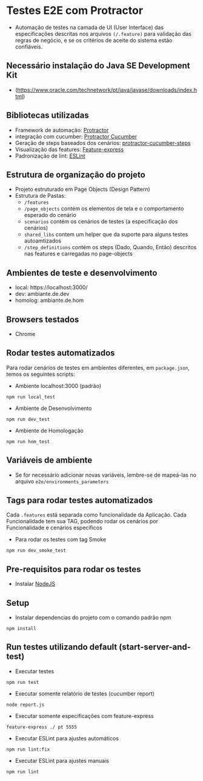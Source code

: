 # Testes E2E com Protractor

* Automação de testes na camada de UI (User Interface) das especificações descritas nos arquivos `(/.feature)` para validação das regras de negócio, e se os critérios de aceite do sistema estão confiáveis.

## Necessário instalação do Java SE Development Kit
* (https://www.oracle.com/technetwork/pt/java/javase/downloads/index.html)


## Bibliotecas utilizadas
* Framework de automação: [Protractor](https://www.protractortest.org/)
* integração com cucumber: [Protractor Cucumber](https://github.com/protractor-cucumber-framework)
* Geração de steps baseados dos cenários: [protractor-cucumber-steps](https://github.com/Marketionist/protractor-cucumber-steps)
* Visualização das features: [Feature-express](https://github.com/menezes-ssz/feature-express)
* Padronização de lint: [ESLint](https://eslint.org/)



## Estrutura de organização do projeto

* Projeto estruturado em Page Objects (Design Pattern)
* Estrutura de Pastas:
    - `/features`
    - `/page_objects` contém os elementos de tela e o comportamento esperado do cenário
    - `scenarios` contém os cenários de testes (a especificação dos cenários)
    - `shared_libs` contem um helper que da suporte para alguns testes autoamtizados
    - `/step_definitions` contém os steps (Dado, Quando, Então) descritos nas features e carregadas no page-objects


## Ambientes de teste e desenvolvimento

* local: https://localhost:3000/
* dev: ambiante.de.dev
* homolog: ambiante.de.hom


## Browsers testados
* Chrome


## Rodar testes automatizados

Para rodar cenários de testes em ambientes diferentes, em `package.json`, temos os seguintes scripts:

* Ambiente localhost:3000 (padrão)

```shell
npm run local_test
```

* Ambiente de Desenvolvimento

```shell
npm run dev_test
```

* Ambiente de Homologação

```shell
npm run hom_test
```

## Variáveis de ambiente

* Se for necessário adicionar novas variáveis, lembre-se de mapeá-las no arquivo `e2e/environments_parameters`


## Tags para rodar testes automatizados

Cada `.features` está separada como funcionalidade da Aplicação. Cada Funcionalidade tem sua TAG, podendo rodar os cenários por Funcionalidade e cenários específicos

* Para rodar os testes com tag Smoke

```shell
npm run dev_smoke_test
```

## Pre-requisitos para rodar os testes
* Instalar [NodeJS](http://nodejs.org/)


## Setup

* Instalar dependencias do projeto com o comando padrão npm

```shell
npm install
```


## Run testes utilizando default (start-server-and-test)

* Executar testes
```shell
npm run test
```

* Executar somente relatório de testes (cucumber report)
```shell
node report.js
```

* Executar somente especificações com feature-express
```shell
feature-express ./ pt 5555
```

* Executar ESLint para ajustes automáticos
```shell
npm run lint:fix
```

* Executar ESLint para ajustes manuais
```shell
npm run lint
```



